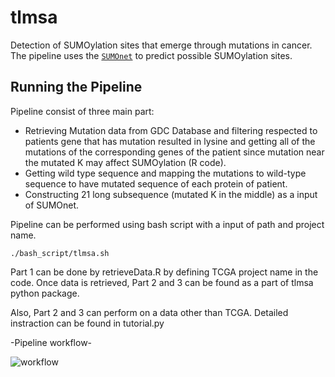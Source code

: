 # tlmsa
Detection of SUMOylation sites that emerge through mutations in cancer. The pipeline uses the [`SUMOnet`](https://github.com/berkedilekoglu/SUMOnet) to predict possible SUMOylation sites.

## Running the Pipeline
Pipeline consist of three main part:

- Retrieving Mutation data from GDC Database and filtering respected to patients gene that has mutation resulted in lysine and getting all of the mutations of the corresponding genes of the patient since mutation near the mutated K may affect SUMOylation (R code).
- Getting wild type sequence and mapping the mutations to wild-type sequence to have mutated sequence of each protein of patient.
- Constructing 21 long subsequence (mutated K in the middle) as a input of SUMOnet.

Pipeline can be performed using bash script with a input of path and project name.

```shell
./bash_script/tlmsa.sh
```


Part 1 can be done by retrieveData.R by defining TCGA project name in the code. Once data is retrieved, Part 2 and 3 can be found as a part of tlmsa python package. 

Also, Part 2 and 3 can perform on a data other than TCGA. Detailed instraction can be found in tutorial.py 

-Pipeline workflow-


 ![workflow](https://user-images.githubusercontent.com/72014272/216789003-93ad3991-2f1f-44da-a028-f084efab50bc.jpg)



